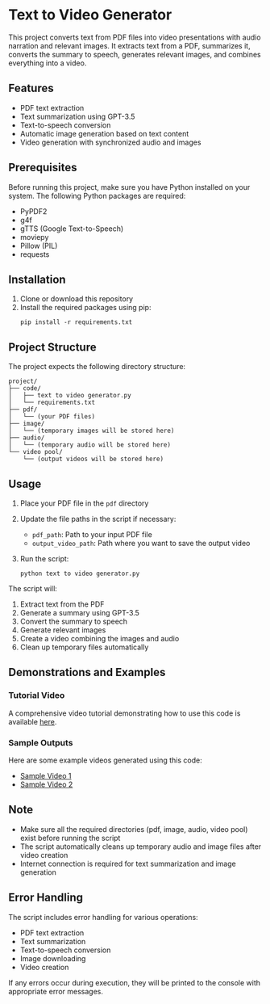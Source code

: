 # Text to Video Generator

This project converts text from PDF files into video presentations with audio narration and relevant images. It extracts text from a PDF, summarizes it, converts the summary to speech, generates relevant images, and combines everything into a video.

## Features

- PDF text extraction
- Text summarization using GPT-3.5
- Text-to-speech conversion
- Automatic image generation based on text content
- Video generation with synchronized audio and images

## Prerequisites

Before running this project, make sure you have Python installed on your system. The following Python packages are required:

- PyPDF2
- g4f
- gTTS (Google Text-to-Speech)
- moviepy
- Pillow (PIL)
- requests

## Installation

1. Clone or download this repository
2. Install the required packages using pip:
   ```
   pip install -r requirements.txt
   ```

## Project Structure

The project expects the following directory structure:

```
project/
├── code/
│   ├── text to video generator.py
│   └── requirements.txt
├── pdf/
│   └── (your PDF files)
├── image/
│   └── (temporary images will be stored here)
├── audio/
│   └── (temporary audio will be stored here)
└── video pool/
    └── (output videos will be stored here)
```

## Usage

1. Place your PDF file in the `pdf` directory
2. Update the file paths in the script if necessary:
   - `pdf_path`: Path to your input PDF file
   - `output_video_path`: Path where you want to save the output video

3. Run the script:
   ```
   python text to video generator.py
   ```

The script will:
1. Extract text from the PDF
2. Generate a summary using GPT-3.5
3. Convert the summary to speech
4. Generate relevant images
5. Create a video combining the images and audio
6. Clean up temporary files automatically

## Demonstrations and Examples

### Tutorial Video
A comprehensive video tutorial demonstrating how to use this code is available [here](https://drive.google.com/file/d/1-28BGQKzAlR0DqwsgeQnPlwSvbFXcD83/view?usp=drive_link).

### Sample Outputs
Here are some example videos generated using this code:
- [Sample Video 1](https://drive.google.com/file/d/100fTCTRnrg7bDcw9a1LE837MgsSw3Hdj/view?usp=drive_link)
- [Sample Video 2](https://drive.google.com/file/d/1nfgbvvxq1j_qSZez8WxfAETyFCbHta_u/view?usp=drive_link)

## Note

- Make sure all the required directories (pdf, image, audio, video pool) exist before running the script
- The script automatically cleans up temporary audio and image files after video creation
- Internet connection is required for text summarization and image generation

## Error Handling

The script includes error handling for various operations:
- PDF text extraction
- Text summarization
- Text-to-speech conversion
- Image downloading
- Video creation

If any errors occur during execution, they will be printed to the console with appropriate error messages.
